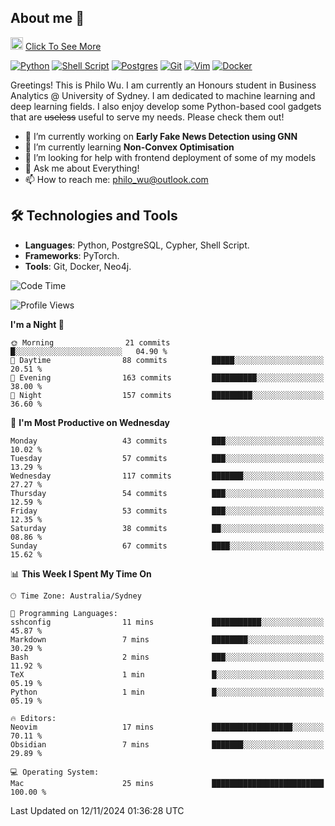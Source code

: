 ## About me 🤗

<a href="#"><img src="https://media.giphy.com/media/hvRJCLFzcasrR4ia7z/giphy.gif" width="20px" height="20px"></a> [Click To See More](https://codeboyphilo.github.io)

[![Python](https://img.shields.io/badge/python-3670A0?style=for-the-badge&logo=python&logoColor=ffdd54)](#)
[![Shell Script](https://img.shields.io/badge/shell_script-%23121011.svg?style=for-the-badge&logo=gnu-bash&logoColor=white)](#)
[![Postgres](https://img.shields.io/badge/postgres-%23316192.svg?style=for-the-badge&logo=postgresql&logoColor=white)](#)
[![Git](https://img.shields.io/badge/git-%23F05033.svg?style=for-the-badge&logo=git&logoColor=white)](#)
[![Vim](https://img.shields.io/badge/VIM-%2311AB00.svg?style=for-the-badge&logo=vim&logoColor=white)](#)
[![Docker](https://img.shields.io/badge/docker-%230db7ed.svg?style=for-the-badge&logo=docker&logoColor=white)](#)

Greetings! This is Philo Wu. I am currently an Honours student in Business Analytics \@ University of Sydney. I am dedicated to machine learning and deep learning fields. I also enjoy develop some Python-based cool gadgets that are ~~useless~~ useful to serve my needs. Please check them out!

- 🔭 I’m currently working on **Early Fake News Detection using GNN**
- 🌱 I’m currently learning **Non-Convex Optimisation**
- 🤔 I’m looking for help with frontend deployment of some of my models
- 💬 Ask me about Everything!
- 📫 How to reach me: philo_wu@outlook.com

## 🛠 Technologies and Tools
- **Languages**: Python, PostgreSQL, Cypher, Shell Script.
- **Frameworks**: PyTorch.
- **Tools**: Git, Docker, Neo4j.

<!--START_SECTION:waka-->
![Code Time](http://img.shields.io/badge/Code%20Time-598%20hrs%2037%20mins-blue)

![Profile Views](http://img.shields.io/badge/Profile%20Views-0-blue)

**I'm a Night 🦉** 

```text
🌞 Morning                21 commits          █░░░░░░░░░░░░░░░░░░░░░░░░   04.90 % 
🌆 Daytime                88 commits          █████░░░░░░░░░░░░░░░░░░░░   20.51 % 
🌃 Evening                163 commits         ██████████░░░░░░░░░░░░░░░   38.00 % 
🌙 Night                  157 commits         █████████░░░░░░░░░░░░░░░░   36.60 % 
```
📅 **I'm Most Productive on Wednesday** 

```text
Monday                   43 commits          ███░░░░░░░░░░░░░░░░░░░░░░   10.02 % 
Tuesday                  57 commits          ███░░░░░░░░░░░░░░░░░░░░░░   13.29 % 
Wednesday                117 commits         ███████░░░░░░░░░░░░░░░░░░   27.27 % 
Thursday                 54 commits          ███░░░░░░░░░░░░░░░░░░░░░░   12.59 % 
Friday                   53 commits          ███░░░░░░░░░░░░░░░░░░░░░░   12.35 % 
Saturday                 38 commits          ██░░░░░░░░░░░░░░░░░░░░░░░   08.86 % 
Sunday                   67 commits          ████░░░░░░░░░░░░░░░░░░░░░   15.62 % 
```


📊 **This Week I Spent My Time On** 

```text
🕑︎ Time Zone: Australia/Sydney

💬 Programming Languages: 
sshconfig                11 mins             ███████████░░░░░░░░░░░░░░   45.87 % 
Markdown                 7 mins              ████████░░░░░░░░░░░░░░░░░   30.29 % 
Bash                     2 mins              ███░░░░░░░░░░░░░░░░░░░░░░   11.92 % 
TeX                      1 min               █░░░░░░░░░░░░░░░░░░░░░░░░   05.19 % 
Python                   1 min               █░░░░░░░░░░░░░░░░░░░░░░░░   05.19 % 

🔥 Editors: 
Neovim                   17 mins             ██████████████████░░░░░░░   70.11 % 
Obsidian                 7 mins              ███████░░░░░░░░░░░░░░░░░░   29.89 % 

💻 Operating System: 
Mac                      25 mins             █████████████████████████   100.00 % 
```


 Last Updated on 12/11/2024 01:36:28 UTC
<!--END_SECTION:waka-->
